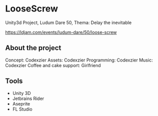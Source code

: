 # LooseScrew
Unity3d Project, Ludum Dare 50, Thema: Delay the inevitable

https://ldjam.com/events/ludum-dare/50/loose-screw

## About the project
Concept: Codexzier
Assets: Codexzier
Programming: Codexzier
Music: Codexzier
Coffee and cake support: Girlfriend

## Tools
- Unity 3D
- Jetbrains Rider
- Aseprite
- FL Studio
